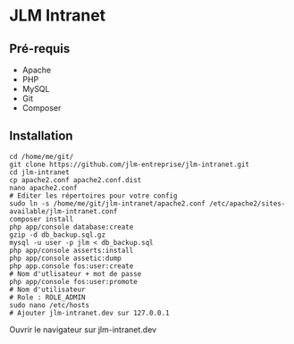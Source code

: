 JLM Intranet
============

Pré-requis
----------

* Apache
* PHP
* MySQL
* Git
* Composer

Installation
------------

```
cd /home/me/git/
git clone https://github.com/jlm-entreprise/jlm-intranet.git
cd jlm-intranet
cp apache2.conf apache2.conf.dist
nano apache2.conf
# Editer les répertoires pour votre config
sudo ln -s /home/me/git/jlm-intranet/apache2.conf /etc/apache2/sites-available/jlm-intranet.conf
composer install
php app/console database:create
gzip -d db_backup.sql.gz
mysql -u user -p jlm < db_backup.sql
php app/console asserts:install
php app/console assetic:dump
php app.console fos:user:create
# Nom d'utlisateur + mot de passe
php app/console fos:user:promote
# Nom d'utilisateur
# Role : ROLE_ADMIN
sudo nano /etc/hosts
# Ajouter jlm-intranet.dev sur 127.0.0.1
```

Ouvrir le navigateur sur jlm-intranet.dev

